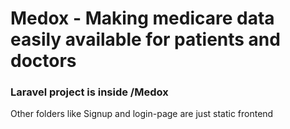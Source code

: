 # Medox - Making medicare data easily available for patients and doctors

### Laravel project is inside /Medox
Other folders like Signup and login-page are just static frontend
